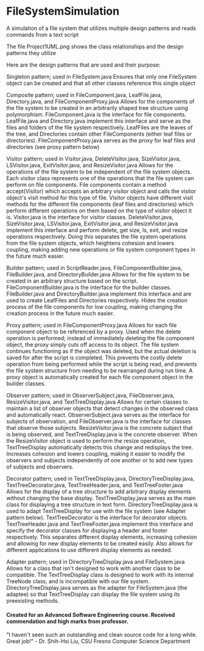 # FileSystemSimulation
A simulation of a file system that utilizes multiple design patterns and reads commands from a text script

The file Project1UML.png shows the class relationships and the design patterns they utilize

Here are the design patterns that are used and their purpose:

Singleton pattern; used in FileSystem.java
Ensures that only one FileSystem object can be created and that all other classes reference this single object

Composite pattern; used in FileComponent.java, LeafFile.java, Directory.java, and FileComponentProxy.java
Allows for the components of the file system to be created in an arbitrarily shaped tree structure using polymorphism. FileComponent.java is the interface for file components. LeafFile.java and Directory.java implement this interface and serve as the files and folders of the file system respectively. LeafFiles are the leaves of the tree, and Directories contain other FileComponents (either leaf files or directories). FileComponentProxy.java serves as the proxy for leaf files and directories (see proxy pattern below)

Visitor pattern; used in Visitor.java, DeleteVisitor.java, SizeVisitor.java, LSVisitor.java, ExitVisitor.java, and ResizeVisitor.java
Allows for the operations of the file system to be independent of the file system objects. Each visitor class represents one of the operations that the file system can perform on file components. File components contain a method accept(Visitor) which accepts an arbitrary visitor object and calls the visitor object's visit method for this type of file. Visitor objects have different visit methods for the different file components (leaf files and directories) which perform different operations on them based on the type of visitor object it is. Visitor.java is the interface for visitor classes. DeleteVisitor.java, SizeVisitor.java, LSVisitor.java, ExitVisitor.java, and ResizeVisitor.java implement this interface and perform delete, get size, ls, exit, and resize operations respectively. Doing this separates the file system operations from the file system objects, which heightens cohesion and lowers coupling, making adding new operations or file system component types in the future much easier.

Builder pattern; used in ScriptReader.java, FileComponentBuilder.java, FileBuilder.java, and DirectoryBuilder.java
Allows for the file system to be created in an arbitrary structure based on the script. FileComponentBuilder.java is the interface for the builder classes. FileBuilder.java and DirectoryBuilder.java implement this interface and are used to create LeafFiles and Directories respectively. Hides the creation process of the file components for low coupling, making changing the creation process in the future much easier.

Proxy pattern; used in FileComponentProxy.java
Allows for each file component object to be referenced by a proxy. Used when the delete operation is performed; instead of immediately deleting the file component object, the proxy simply cuts off access to its object. The file system continues functioning as if the object was deleted, but the actual deletion is saved for after the script is completed. This prevents the costly delete operation from being performed while the script is being read, and prevents the file system structure from needing to be rearranged during run time. A proxy object is automatically created for each file component object in the builder classes.

Observer pattern; used in ObserverSubject.java, FileObserver.java, ResizeVisitor.java, and TextTreeDisplay.java
Allows for certain classes to maintain a list of observer objects that detect changes in the observed class and automatically react. ObserverSubject.java serves as the interface for subjects of observation, and FileObserver.java is the interface for classes that observe those subjects. ResizeVisitor.java is the concrete subject that is being observed, and TextTreeDisplay.java is the concrete observer. When the ResizeVisitor object is used to perform the resize operation, TextTreeDisplay automatically detects this change and redisplays the tree. Increases cohesion and lowers coupling, making it easier to modify the observers and subjects independently of one another or to add new types of subjects and observers. 

Decorator pattern; used in TextTreeDisplay.java, DirectoryTreeDisplay.java, TextTreeDecorator.java, TextTreeHeader.java, and TextTreeFooter.java
Allows for the display of a tree structure to add arbitrary display elements without changing the base display. TextTreeDisplay.java serves as the main class for displaying a tree structure in text form. DirectoryTreeDisplay.java is used to adapt TextTreeDisplay for use with the file system (see Adapter pattern below). TextTreeDecorator is the interface for decorator objects. TextTreeHeader.java and TextTreeFooter.java implement this interface and specify the decorator classes for displaying a header and footer respectively. This separates different display elements, increasing cohesion and allowing for new display elements to be created easily. Also allows for different applications to use different display elements as needed.

Adapter pattern; used in DirectoryTreeDisplay.java and FileSystem.java
Allows for a class that isn't designed to work with another class to be compatible. The TextTreeDisplay class is designed to work with its internal TreeNode class, and is incompatible with our file system. DirectoryTreeDisplay.java serves as the adapter for FileSystem.java (the adaptee) so that TextTreeDisplay can display the file system using its preexisting methods. 

#### Created for an Advanced Software Engineering course. Received commendation and high marks from professor.
"I haven't seen such an outstanding and clean source code for a long while. Great job!" - Dr. Shih-Hsi Liu, CSU Fresno Computer Science Department
